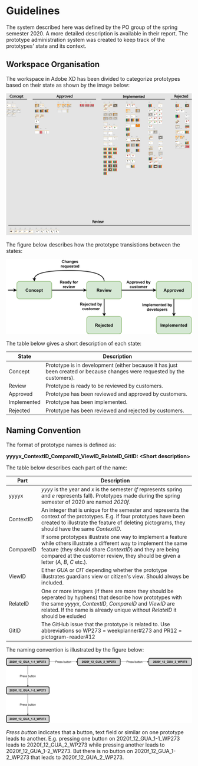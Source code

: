 # Guidelines

The system described here was defined by the PO group of the spring semester 2020.
A more detailed description is available in their report. The prototype administration
system was created to keep track of the prototypes' state and its context.

## Workspace Organisation

The workspace in Adobe XD has been divided to categorize prototypes based on their
state as shown by the image below:

![AdobeXDWorkspace](images/AdobeXDWorkspace.png)

The figure below describes how the prototype transistions between the states:

![PrototypeStates](images/PrototypeStates.png)

The table below gives a short description of each state:

| **State**   | **Description**                                                                                                           |
|-------------|---------------------------------------------------------------------------------------------------------------------------|
| Concept     | Prototype is in development (either because it has just been created or because changes were requested by the customers). |
| Review      | Prototype is ready to be reviewed by customers.                                                                           |
| Approved    | Prototype has been reviewed and approved by customers.                                                                    |
| Implemented | Prototype has been implemented.                                                                                           |
| Rejected    | Prototype has been reviewed and rejected by customers.                                                                    |

## Naming Convention

The format of prototype names is defined as:

<p><strong>yyyyx_ContextID_CompareID_ViewID_RelateID_GitID: &ltShort description&gt</strong></P>

The table below describes each part of the name:

| **Part**  | **Description** |
|-----------|-----------------|
| yyyyx     | *yyyy* is the year and *x* is the semester (*f* represents spring and *e* represents fall). Prototypes made during the spring semester of 2020 are named *2020f*. |
| ContextID | An integer that is unique for the semester and represents the context of the prototypes. E.g. if four prototypes have been created to illustrate the feature of deleting pictograms, they should have the same *ContextID*. |
| CompareID | If some prototypes illustrate one way to implement a feature while others illustrate a different way to implement the same feature (they should share *ContextID*) and they are being compared at the customer review, they should be given a letter (*A*, *B*, *C* etc.). |
| ViewID    | Either *GUA* or *CIT* depending whether the prototype illustrates guardians view or citizen's view. Should always be included. |
| RelateID  | One or more integers (if there are more they should be seperated by hyphens) that describe how prototypes with the same *yyyyx*, *ContextID*, *CompareID* and *ViewID* are related. If the name is already unique without *RelateID* it should be exluded |
| GitID     | The GitHub issue that the prototype is related to. Use abbreviations so WP273 = weekplanner#273 and PR12 = pictogram-reader#12 |

The naming convention is illustrated by the figure below:

![PrototypeNamingIllustration](images/PrototypeNamingIllustration.png)

*Press button* indicates that a button, text field or similar on one prototype leads
to another. E.g. pressing one button on 2020f_12_GUA_1-1_WP273 leads to 2020f_12_GUA_2_WP273
while pressing another leads to 2020f_12_GUA_1-2_WP273. But there is no button on
2020f_12_GUA_1-2_WP273 that leads to 2020f_12_GUA_2_WP273.
